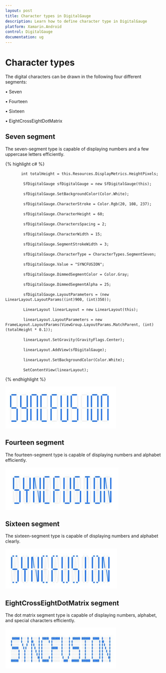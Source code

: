 ```yaml
---
layout: post
title: Character types in DigitalGauge 
description: Learn how to define character type in DigitalGauge
platform: Xamarin.Android
control: DigitalGauge
documentation: ug
---
```


# Character types

The digital characters can be drawn in the following four different segments:

•	Seven

•	Fourteen

•	Sixteen

•	EightCrossEightDotMatrix

## Seven segment

The seven-segment type is capable of displaying numbers and a few uppercase letters efficiently.

{% highlight c# %}

           int totalHeight = this.Resources.DisplayMetrics.HeightPixels;

            SfDigitalGauge sfDigitalGauge = new SfDigitalGauge(this);

            sfDigitalGauge.SetBackgroundColor(Color.White);

            sfDigitalGauge.CharacterStroke = Color.Rgb(20, 108, 237);

            sfDigitalGauge.CharacterHeight = 60;

            sfDigitalGauge.CharactersSpacing = 2;

            sfDigitalGauge.CharacterWidth = 15;

            sfDigitalGauge.SegmentStrokeWidth = 3;

            sfDigitalGauge.CharacterType = CharacterTypes.SegmentSeven;

            sfDigitalGauge.Value = "SYNCFUSION";

            sfDigitalGauge.DimmedSegmentColor = Color.Gray;

            sfDigitalGauge.DimmedSegmentAlpha = 25;

            sfDigitalGauge.LayoutParameters = (new LinearLayout.LayoutParams((int)900, (int)350));

            LinearLayout linearLayout = new LinearLayout(this);

            linearLayout.LayoutParameters = new FrameLayout.LayoutParams(ViewGroup.LayoutParams.MatchParent, (int)(totalHeight * 0.1));

            linearLayout.SetGravity(GravityFlags.Center);

            linearLayout.AddView(sfDigitalGauge);

            linearLayout.SetBackgroundColor(Color.White);

            SetContentView(linearLayout);

{% endhighlight %}

![](Character-Types_images/Character-Types_img1.png)

## Fourteen segment

The fourteen-segment type is capable of displaying numbers and alphabet efficiently.

![](Character-Types_images/Character-Types_img2.png)

## Sixteen segment

The sixteen-segment type is capable of displaying numbers and alphabet clearly.

![](Character-Types_images/Character-Types_img3.png)

## EightCrossEightDotMatrix segment

The dot matrix segment type is capable of displaying numbers, alphabet, and special characters efficiently.

![](Character-Types_images/Character-Types_img4.png)